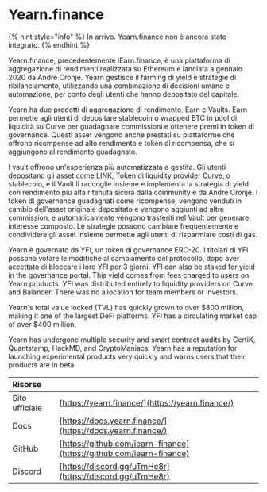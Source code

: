 # Yearn.finance

{% hint style="info" %}
In arrivo. Yearn.finance non è ancora stato integrato.
{% endhint %}

Yearn.finance, precedentemente iEarn.finance, è una piattaforma di aggregazione di rendimenti realizzata su Ethereum e lanciata a gennaio 2020 da Andre Cronje. Yearn gestisce il farming di yield e strategie di ribilanciamento, utilizzando una combinazione di decisioni umane e automazione, per conto degli utenti che hanno depositato del capitale.

Yearn ha due prodotti di aggregazione di rendimento, Earn e Vaults. Earn permette agli utenti di depositare stablecoin o wrapped BTC in pool di liquidità su Curve per guadagnare commissioni e ottenere premi in token di governance. Questi asset vengono anche prestati su piattaforme che offrono ricompense ad alto rendimento e token di ricompensa, che si aggiungono al rendimento guadagnato.

I vault offrono un'esperienza più automatizzata e gestita. Gli utenti depositano gli asset come LINK, Token di liquidity provider Curve, o stablecoin, e il Vault li raccoglie insieme e implementa la strategia di yield con rendimento più alta ritenuta sicura dalla community e da Andre Cronje. I token di governance guadagnati come ricompense, vengono venduti in cambio dell'asset originale depositato e vengono aggiunti ad altre commission, e automaticamente vengono trasferiti nel Vault per generare interesse composto. Le strategie possono cambiare frequentemente e condividere gli asset insieme permette agli utenti di risparmiare costi di gas.

Yearn è governato da YFI, un token di governance ERC-20. I titolari di YFI possono votare le modifiche al cambiamento del protocollo, dopo aver accettato di bloccare i loro YFI per 3 giorni. YFI can also be staked for yield in the governance portal. This yield comes from fees charged to users on Yearn products. YFI was distributed entirely to liquidity providers on Curve and Balancer. There was no allocation for team members or investors.

Yearn's total value locked \(TVL\) has quickly grown to over $800 million, making it one of the largest DeFi platforms. YFI has a circulating market cap of over $400 million.

Yearn has undergone multiple security and smart contract audits by CertiK, Quantstamp, HackMD, and CryptoManiacs. Yearn has a reputation for launching experimental products very quickly and warns users that their products are in beta.

| Risorse        |                                                                      |
|:-------------- |:-------------------------------------------------------------------- |
| Sito ufficiale | [https://yearn.finance/](https://yearn.finance/)                     |
| Docs           | [https://docs.yearn.finance/](https://docs.yearn.finance/)           |
| GitHub         | [https://github.com/iearn-finance](https://github.com/iearn-finance) |
| Discord        | [https://discord.gg/uTmHe8r](https://discord.gg/uTmHe8r)             |

